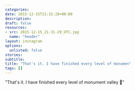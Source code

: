 ```yaml
---
categories:
date: 2015-12-15T21:31:29+00:00
description:
draft: false
resources:
- src: 2015-12-15_21-31-29_UTC.jpg
  name: "header"
layout: instagram
options:
  unlisted: false
stories:
subtitle:
title: "That's it. I have finished every level of monumen"
tags: []
---
```


"That's it. I have finished every level of monument valley 🙁"
